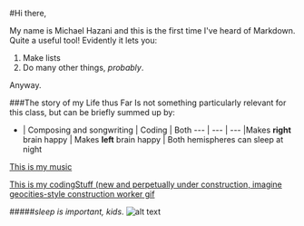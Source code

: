 #Hi there,

My name is Michael Hazani and this is the first time I've heard of Markdown. Quite a useful tool! Evidently it lets you:

1. Make lists
2. Do many other things, *probably*.

Anyway.

###The story of my Life thus Far
Is not something particularly relevant for this class, but can be briefly summed up by:

* | Composing and songwriting | Coding | Both
--- | --- | ---
  |Makes **right** brain happy | Makes **left** brain happy | Both hemispheres can sleep at night

 [This is my music](https://www.google.com "QVALIA")

 [This is my codingStuff (new and perpetually under construction, imagine geocities-style construction worker gif](https://www.michaelhazani.net "Michael Hazani's Homepage")


#####*sleep is important, kids*.
![alt text](https://pondstonecommunications.files.wordpress.com/2009/10/cute-kitten-sleeping-on-back.jpg "Logo Title Text 1")
